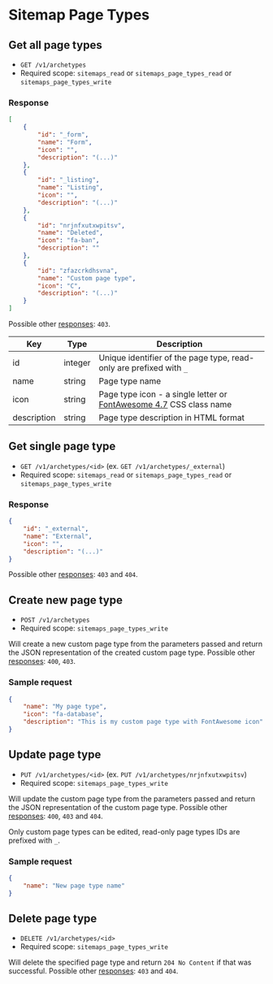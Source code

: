 # Sitemap Page Types

## Get all page types

* `GET /v1/archetypes`
* Required scope: `sitemaps_read` or `sitemaps_page_types_read` or `sitemaps_page_types_write`

### Response
``` json
[
    {
        "id": "_form",
        "name": "Form",
        "icon": "",
        "description": "(...)"
    },
    {
        "id": "_listing",
        "name": "Listing",
        "icon": "",
        "description": "(...)"
    },
    {
        "id": "nrjnfxutxwpitsv",
        "name": "Deleted",
        "icon": "fa-ban",
        "description": ""
    },
    {
        "id": "zfazcrkdhsvna",
        "name": "Custom page type",
        "icon": "C",
        "description": "(...)"
    }
]
```

Possible other [responses](./../sections/responses.md): `403`.

Key | Type | Description
--- | --- | ---
id | integer | Unique identifier of the page type, read-only are prefixed with `_`
name | string | Page type name
icon | string | Page type icon - a single letter or [FontAwesome 4.7](https://fontawesome.com/v4.7/icons/) CSS class name
description | string | Page type description in HTML format

## Get single page type

* `GET /v1/archetypes/<id>` (ex. `GET /v1/archetypes/_external`)
* Required scope: `sitemaps_read` or `sitemaps_page_types_read` or `sitemaps_page_types_write`

### Response
``` json
{
    "id": "_external",
    "name": "External",
    "icon": "",
    "description": "(...)"
}
```

Possible other [responses](./../sections/responses.md): `403` and `404`.

## Create new page type

* `POST /v1/archetypes`
* Required scope: `sitemaps_page_types_write`

Will create a new custom page type from the parameters passed and return the JSON representation of the created custom page type. Possible other [responses](./../sections/responses.md): `400`, `403`.

### Sample request
``` json
{
    "name": "My page type",
    "icon": "fa-database",
    "description": "This is my custom page type with FontAwesome icon"
}
```

## Update page type

* `PUT /v1/archetypes/<id>` (ex. `PUT /v1/archetypes/nrjnfxutxwpitsv`)
* Required scope: `sitemaps_page_types_write`

Will update the custom page type from the parameters passed and return the JSON representation of the custom page type. Possible other [responses](./../sections/responses.md): `400`, `403` and `404`.

Only custom page types can be edited, read-only page types IDs are prefixed with `_`.

### Sample request
``` json
{
    "name": "New page type name"
}
```

## Delete page type

* `DELETE /v1/archetypes/<id>`
* Required scope: `sitemaps_page_types_write`

Will delete the specified page type and return `204 No Content` if that was successful. Possible other [responses](./../sections/responses.md): `403` and `404`.